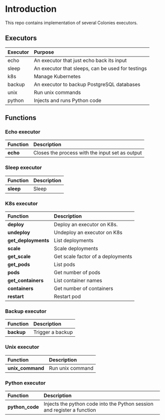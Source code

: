 # Introduction
This repo contains implementation of several Colonies executors. 

## Executors 
| Executor | Purpose                                           |
| :---     | :-----------                                      |
| echo     | An executor that just echo back its input         |
| sleep    | An executor that sleeps, can be used for testings |
| k8s      | Manage Kubernetes                                 |
| backup   | An executor to backup PostgreSQL databases        |
| unix     | Run unix commands                                 |
| python   | Injects and runs Python code                      |

## Functions
### Echo executor
| Function     | Description                                     |
| :----------- | :-----------                                    |
| **echo**     | Closes the process with the input set as output |

### Sleep executor
| Function     | Description  |
| :----------- | :----------- |
| **sleep**    | Sleep        |

### K8s executor
| Function            | Description                       |
| :-----------        | :-----------                      |
| **deploy**          | Deploy an executor on K8s.        |
| **undeploy**        | Undeploy an executor on K8s       |
| **get_deployments** | List deployments                  |
| **scale**           | Scale deployments                 |
| **get_scale**       | Get scale factor of a deployments |
| **get_pods**        | List pods                         |
| **pods**            | Get number of pods                |
| **get_containers**  | List container names              |
| **containers**      | Get number of containers          |
| **restart**         | Restart pod                       |

### Backup executor
| Function     | Description      |
| :----------- | :-----------     |
| **backup**   | Trigger a backup |

### Unix executor
| Function         | Description      |
| :-----------     | :-----------     |
| **unix_command** | Run unix command |

### Python executor
| Function        | Description                                                             |
| :-----------    | :-----------                                                            |
| **python_code** | Injects the python code into the Python session and register a function |
